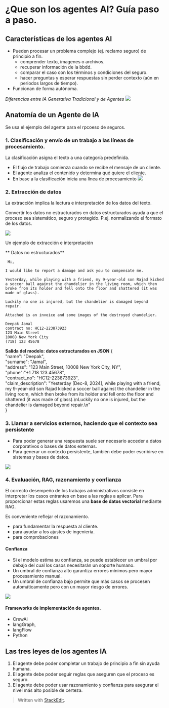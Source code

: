 

# ¿Que son los agentes AI? Guía paso a paso.

## Características de los agentes AI
- Pueden procesar un problema complejo (ej. reclamo seguro) de principio a fin.
	- comprender texto, imagenes o archivos.
	- recuperar información de la bbdd.
	- comparar el caso con los términos y condiciones del seguro.
	- hacer preguntas y esperar respuestas sin perder contexto (aún en periodos largos de tiempo).
- Funcionan de forma autónoma.

*Diferencias entre IA Generativa Tradicional y de Agentes*
![](https://miro.medium.com/v2/resize:fit:1050/1*7rWViLLiWpoHivd15UHZTQ.png)

## Anatomía de un Agente de IA
Se usa el ejemplo del agente para el rpcoeso de seguros.

### 1. Clasificación y envío de un trabajo a las líneas de procesamiento.

La clasificación asigna el texto a una categoría predefinida.

 - El flujo de trabajo comienza cuando se recibe el mensaje de un cliente.
 - El agente analiza el contenido y determina qué quiere el cliente.
 - En base a la clasificación inicia una línea de procesamiento
 ![](https://miro.medium.com/v2/resize:fit:1500/1*CvV2Yu0Nk43LN7GUDO8JPQ.png)
 
 ### 2. Extracción de datos
 
 La extracción implica la lectura e interpretación de los datos del texto.
 
Convertir los datos no estructurados en datos estructurados ayuda a que el proceso sea sistemático, seguro y protegido. P.ej. normalizando el formato de los datos.

![](https://miro.medium.com/v2/resize:fit:1050/1*Q8o6a2-Fe1FbqIOS7I3EaQ.png)

Un ejemplo de extracción e interpretación

** Datos no estructurados**

	 Hi,  
	  
	I would like to report a damage and ask you to compensate me.  
	  
	Yesterday, while playing with a friend, my 9-year-old son Rajad kicked a soccer ball against the chandelier in the living room, which then broke from its holder and fell onto the floor and shattered (it was made of glass).  
	  
	Luckily no one is injured, but the chandelier is damaged beyond repair.  
	  
	Attached is an invoice and some images of the destroyed chandelier.
	
	Deepak Jamal  
	contract no: HC12-223873923  
	123 Main Street  
	10008 New York City  
	(718) 123 45678


**Salida del modelo: datos estructurados en JSON**
	{  
		"name":  "Deepak",  
		"surname":  "Jamal",  
		"address":  "123 Main Street, 10008 New York City, NY",  
		"phone":"+1 718 123 45678",  
		"contract_no":  "HC12-223873923",  
		"claim_description":  "Yesterday [Dec-8, 2024], while playing with a friend, my 9-year-old son Rajad kicked a soccer ball against the chandelier in the living room, which then broke from its holder and fell onto the floor and shattered (it was made of glass).\nLuckily no one is injured, but the chandelier is damaged beyond repair.\n"  
	}

### 3. Llamar a servicios externos, haciendo que el contexto sea persistente

- Para poder generar una respuesta suele ser necesario acceder a datos corporativos o bases de datos externas.
- Para generar un contexto persistente, también debe poder escribirse en sistemas y bases de datos.

![](https://miro.medium.com/v2/resize:fit:1050/1*UjA1UCxseKtTDiZWDjmVWg.png)


### 4. Evaluación, RAG, razonamiento y confianza

El correcto desempeño de los trabajos administrativos consiste en interpretar los casos entrantes en base a las reglas a aplicar.
Para proporcionar estas reglas usaremos una **base de datos vectorial** mediante RAG.

Es conveniente reflejar el razonamiento.
- para fundamentar la respuesta al cliente.
- para ayudar a los ajustes de ingeniería.
- para comprobaciones

#### Confianza

- Si el modelo estima su confianza, se puede establecer un umbral por debajo del cual los casos necesitarán un soporte humano.
- Un umbral de confianza alto garantiza errores mínimos pero mayor procesamiento manual.
- Un umbral de confianza bajo permite que más casos se procesen automáticamente pero con un mayor riesgo de errores.

![](https://miro.medium.com/v2/resize:fit:1500/1*-kJEBbVKpueHaNxEmvlLXw.png)

#### Frameworks de implementación de agentes.

- CrewAi
- langGraph,
- langFlow
- Python

## Las tres leyes de los agentes IA

1. El agente debe poder completar un trabajo de principio a fin sin ayuda humana.
2. El agente debe poder seguir reglas que aseguren que el proceso es seguro.
3. El agente debe poder usar razonamiento y confianza para asegurar el nivel más alto posible de certeza.





 
> Written with [StackEdit](https://stackedit.io/).
<!--stackedit_data:
eyJoaXN0b3J5IjpbLTU4OTI0NDcyNiwtMTIyMDQzODcyNCw5MD
gxMTQ4OTddfQ==
-->